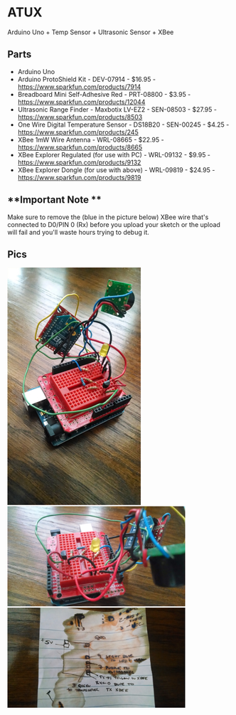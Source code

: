 # ATUX
Arduino Uno + Temp Sensor + Ultrasonic Sensor + XBee 

## Parts
- Arduino Uno
- Arduino ProtoShield Kit - DEV-07914 - $16.95 - https://www.sparkfun.com/products/7914
- Breadboard Mini Self-Adhesive Red - PRT-08800  - $3.95 - https://www.sparkfun.com/products/12044
- Ultrasonic Range Finder - Maxbotix LV-EZ2 - SEN-08503 - $27.95 - https://www.sparkfun.com/products/8503
- One Wire Digital Temperature Sensor - DS18B20 - SEN-00245 - $4.25 - https://www.sparkfun.com/products/245
- XBee 1mW Wire Antenna - WRL-08665 - $22.95 - https://www.sparkfun.com/products/8665
- XBee Explorer Regulated (for use with PC) - WRL-09132 - $9.95 - https://www.sparkfun.com/products/9132
- XBee Explorer Dongle (for use with above) - WRL-09819 - $24.95 - https://www.sparkfun.com/products/9819

## **Important Note **
Make sure to remove the (blue in the picture below) XBee wire that's connected to D0/PIN 0 (Rx) before you upload your sketch or the upload will fail and you'll waste hours trying to debug it.

## Pics
<img src="https://raw.githubusercontent.com/gregv/arduino/master/xbee-ultrasonic-temp/images/CircuitWiring_2.jpg" width="300"/>
<br/>
<img src="https://raw.githubusercontent.com/gregv/arduino/master/xbee-ultrasonic-temp/images/CircuitWiring_1.jpg" width="400"/>
<br/>
<img src="https://raw.githubusercontent.com/gregv/arduino/master/xbee-ultrasonic-temp/images/Schematic.jpg" width="400"/>
